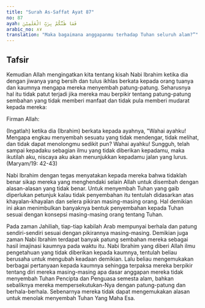 ```yaml
---
title: "Surah As-Saffat Ayat 87"
no: 87
ayah: فَمَا ظَنُّكُمْ بِرَبِّ الْعٰلَمِيْنَ
arabic_no: ٨٧
translation: "Maka bagaimana anggapanmu terhadap Tuhan seluruh alam?”"
---
```


## Tafsir

Kemudian Allah mengingatkan kita tentang kisah Nabi Ibrahim ketika dia dengan jiwanya yang bersih dan tulus ikhlas berkata kepada orang tuanya dan kaumnya mengapa mereka menyembah patung-patung. Seharusnya hal itu tidak patut terjadi jika mereka mau berpikir tentang patung-patung sembahan yang tidak memberi manfaat dan tidak pula memberi mudarat kepada mereka:

Firman Allah:

(Ingatlah) ketika dia (Ibrahim) berkata kepada ayahnya, "Wahai ayahku! Mengapa engkau menyembah sesuatu yang tidak mendengar, tidak melihat, dan tidak dapat menolongmu sedikit pun? Wahai ayahku! Sungguh, telah sampai kepadaku sebagian ilmu yang tidak diberikan kepadamu, maka ikutilah aku, niscaya aku akan menunjukkan kepadamu jalan yang lurus. (Maryam/19: 42-43)

Nabi Ibrahim dengan tegas menyatakan kepada mereka bahwa tidaklah benar sikap mereka yang menghendaki selain Allah untuk disembah dengan alasan-alasan yang tidak benar. Untuk menyembah Tuhan yang gaib diperlukan petunjuk kalau tidak penyembahan itu tentulah didasarkan atas khayalan-khayalan dan selera pikiran masing-masing orang. Hal demikian ini akan menimbulkan banyaknya bentuk penyembahan kepada Tuhan sesuai dengan konsepsi masing-masing orang tentang Tuhan.

Pada zaman Jahiliah, tiap-tiap kabilah Arab mempunyai berhala dan patung sendiri-sendiri sesuai dengan pikirannya masing-masing. Demikian juga zaman Nabi Ibrahim terdapat banyak patung sembahan mereka sebagai hasil imajinasi kaumnya pada waktu itu. Nabi Ibrahim yang diberi Allah ilmu pengetahuan yang tidak diberikan kepada kaumnya, tentulah beliau berusaha untuk mengubah keadaan demikian. Lalu beliau mengemukakan berbagai pertanyaan kepada kaumnya sehingga terpaksa mereka berpikir tentang diri mereka masing-masing apa dasar anggapan mereka tidak menyembah Tuhan Pencipta dan Penguasa semesta alam, bahkan sebaliknya mereka mempersekutukan-Nya dengan patung-patung dan berhala-berhala. Sebenarnya mereka tidak dapat mengemukakan alasan untuk menolak menyembah Tuhan Yang Maha Esa.